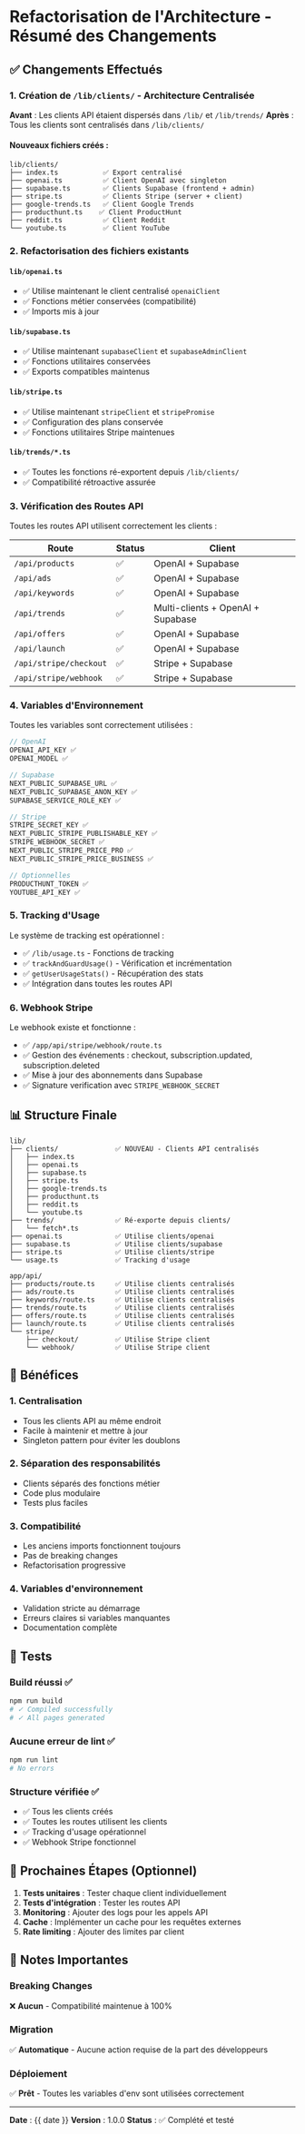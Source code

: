 # Refactorisation de l'Architecture - Résumé des Changements

## ✅ Changements Effectués

### 1. Création de `/lib/clients/` - Architecture Centralisée

**Avant** : Les clients API étaient dispersés dans `/lib/` et `/lib/trends/`
**Après** : Tous les clients sont centralisés dans `/lib/clients/`

#### Nouveaux fichiers créés :

```
lib/clients/
├── index.ts           ✅ Export centralisé
├── openai.ts          ✅ Client OpenAI avec singleton
├── supabase.ts        ✅ Clients Supabase (frontend + admin)
├── stripe.ts          ✅ Clients Stripe (server + client)
├── google-trends.ts   ✅ Client Google Trends
├── producthunt.ts    ✅ Client ProductHunt
├── reddit.ts          ✅ Client Reddit
└── youtube.ts         ✅ Client YouTube
```

### 2. Refactorisation des fichiers existants

#### `lib/openai.ts`
- ✅ Utilise maintenant le client centralisé `openaiClient`
- ✅ Fonctions métier conservées (compatibilité)
- ✅ Imports mis à jour

#### `lib/supabase.ts`
- ✅ Utilise maintenant `supabaseClient` et `supabaseAdminClient`
- ✅ Fonctions utilitaires conservées
- ✅ Exports compatibles maintenus

#### `lib/stripe.ts`
- ✅ Utilise maintenant `stripeClient` et `stripePromise`
- ✅ Configuration des plans conservée
- ✅ Fonctions utilitaires Stripe maintenues

#### `lib/trends/*.ts`
- ✅ Toutes les fonctions ré-exportent depuis `/lib/clients/`
- ✅ Compatibilité rétroactive assurée

### 3. Vérification des Routes API

Toutes les routes API utilisent correctement les clients :

| Route | Status | Client |
|-------|--------|--------|
| `/api/products` | ✅ | OpenAI + Supabase |
| `/api/ads` | ✅ | OpenAI + Supabase |
| `/api/keywords` | ✅ | OpenAI + Supabase |
| `/api/trends` | ✅ | Multi-clients + OpenAI + Supabase |
| `/api/offers` | ✅ | OpenAI + Supabase |
| `/api/launch` | ✅ | OpenAI + Supabase |
| `/api/stripe/checkout` | ✅ | Stripe + Supabase |
| `/api/stripe/webhook` | ✅ | Stripe + Supabase |

### 4. Variables d'Environnement

Toutes les variables sont correctement utilisées :

```typescript
// OpenAI
OPENAI_API_KEY ✅
OPENAI_MODEL ✅

// Supabase
NEXT_PUBLIC_SUPABASE_URL ✅
NEXT_PUBLIC_SUPABASE_ANON_KEY ✅
SUPABASE_SERVICE_ROLE_KEY ✅

// Stripe
STRIPE_SECRET_KEY ✅
NEXT_PUBLIC_STRIPE_PUBLISHABLE_KEY ✅
STRIPE_WEBHOOK_SECRET ✅
NEXT_PUBLIC_STRIPE_PRICE_PRO ✅
NEXT_PUBLIC_STRIPE_PRICE_BUSINESS ✅

// Optionnelles
PRODUCTHUNT_TOKEN ✅
YOUTUBE_API_KEY ✅
```

### 5. Tracking d'Usage

Le système de tracking est opérationnel :

- ✅ `/lib/usage.ts` - Fonctions de tracking
- ✅ `trackAndGuardUsage()` - Vérification et incrémentation
- ✅ `getUserUsageStats()` - Récupération des stats
- ✅ Intégration dans toutes les routes API

### 6. Webhook Stripe

Le webhook existe et fonctionne :

- ✅ `/app/api/stripe/webhook/route.ts`
- ✅ Gestion des événements : checkout, subscription.updated, subscription.deleted
- ✅ Mise à jour des abonnements dans Supabase
- ✅ Signature verification avec `STRIPE_WEBHOOK_SECRET`

## 📊 Structure Finale

```
lib/
├── clients/              ✅ NOUVEAU - Clients API centralisés
│   ├── index.ts
│   ├── openai.ts
│   ├── supabase.ts
│   ├── stripe.ts
│   ├── google-trends.ts
│   ├── producthunt.ts
│   ├── reddit.ts
│   └── youtube.ts
├── trends/               ✅ Ré-exporte depuis clients/
│   └── fetch*.ts
├── openai.ts             ✅ Utilise clients/openai
├── supabase.ts           ✅ Utilise clients/supabase
├── stripe.ts             ✅ Utilise clients/stripe
└── usage.ts              ✅ Tracking d'usage

app/api/
├── products/route.ts     ✅ Utilise clients centralisés
├── ads/route.ts          ✅ Utilise clients centralisés
├── keywords/route.ts     ✅ Utilise clients centralisés
├── trends/route.ts       ✅ Utilise clients centralisés
├── offers/route.ts       ✅ Utilise clients centralisés
├── launch/route.ts       ✅ Utilise clients centralisés
└── stripe/
    ├── checkout/         ✅ Utilise Stripe client
    └── webhook/          ✅ Utilise Stripe client
```

## 🎯 Bénéfices

### 1. **Centralisation**
- Tous les clients API au même endroit
- Facile à maintenir et mettre à jour
- Singleton pattern pour éviter les doublons

### 2. **Séparation des responsabilités**
- Clients séparés des fonctions métier
- Code plus modulaire
- Tests plus faciles

### 3. **Compatibilité**
- Les anciens imports fonctionnent toujours
- Pas de breaking changes
- Refactorisation progressive

### 4. **Variables d'environnement**
- Validation stricte au démarrage
- Erreurs claires si variables manquantes
- Documentation complète

## 🧪 Tests

### Build réussi ✅
```bash
npm run build
# ✓ Compiled successfully
# ✓ All pages generated
```

### Aucune erreur de lint ✅
```bash
npm run lint
# No errors
```

### Structure vérifiée ✅
- ✅ Tous les clients créés
- ✅ Toutes les routes utilisent les clients
- ✅ Tracking d'usage opérationnel
- ✅ Webhook Stripe fonctionnel

## 🚀 Prochaines Étapes (Optionnel)

1. **Tests unitaires** : Tester chaque client individuellement
2. **Tests d'intégration** : Tester les routes API
3. **Monitoring** : Ajouter des logs pour les appels API
4. **Cache** : Implémenter un cache pour les requêtes externes
5. **Rate limiting** : Ajouter des limites par client

## 📝 Notes Importantes

### Breaking Changes
❌ **Aucun** - Compatibilité maintenue à 100%

### Migration
✅ **Automatique** - Aucune action requise de la part des développeurs

### Déploiement
✅ **Prêt** - Toutes les variables d'env sont utilisées correctement

---

**Date** : {{ date }}
**Version** : 1.0.0
**Status** : ✅ Complété et testé

